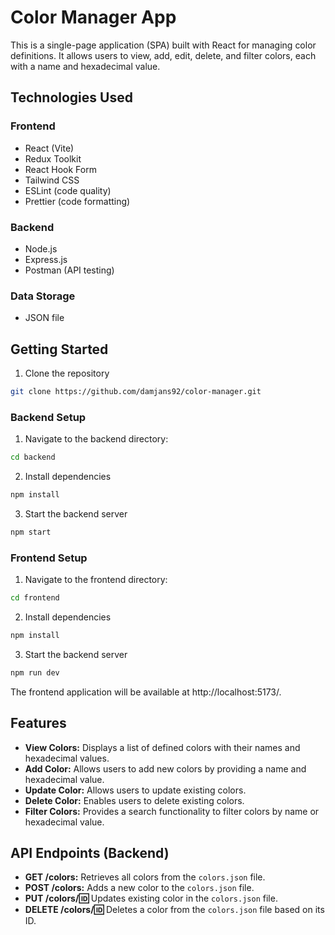 # Color Manager App

This is a single-page application (SPA) built with React for managing color definitions. It allows users to view, add, edit, delete, and filter colors, each with a name and hexadecimal value.

## Technologies Used

### Frontend

- React (Vite)
- Redux Toolkit
- React Hook Form
- Tailwind CSS
- ESLint (code quality)
- Prettier (code formatting)

### Backend

- Node.js
- Express.js
- Postman (API testing)

### Data Storage

- JSON file

## Getting Started

1. Clone the repository

```bash
git clone https://github.com/damjans92/color-manager.git
```

### Backend Setup

1. Navigate to the backend directory:

```bash
cd backend
```

2. Install dependencies

```bash
npm install
```

3. Start the backend server

```bash
npm start
```

### Frontend Setup

1. Navigate to the frontend directory:

```bash
cd frontend
```

2. Install dependencies

```bash
npm install
```

3. Start the backend server

```bash
npm run dev
```

The frontend application will be available at http://localhost:5173/.

## Features

- **View Colors:** Displays a list of defined colors with their names and hexadecimal values.
- **Add Color:** Allows users to add new colors by providing a name and hexadecimal value.
- **Update Color:** Allows users to update existing colors.
- **Delete Color:** Enables users to delete existing colors.
- **Filter Colors:** Provides a search functionality to filter colors by name or hexadecimal value.

## API Endpoints (Backend)

- **GET /colors:** Retrieves all colors from the `colors.json` file.
- **POST /colors:** Adds a new color to the `colors.json` file.
- **PUT /colors/:id:** Updates existing color in the `colors.json` file.
- **DELETE /colors/:id:** Deletes a color from the `colors.json` file based on its ID.
